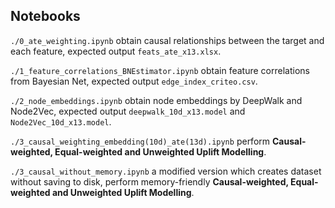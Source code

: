 ## Notebooks
`./0_ate_weighting.ipynb` obtain causal relationships between the target and each feature, expected output `feats_ate_x13.xlsx`.

`./1_feature_correlations_BNEstimator.ipynb` obtain feature correlations from Bayesian Net, expected output `edge_index_criteo.csv`.

`./2_node_embeddings.ipynb` obtain node embeddings by DeepWalk and Node2Vec, expected output `deepwalk_10d_x13.model` and `Node2Vec_10d_x13.model`. 

`./3_causal_weighting_embedding(10d)_ate(13d).ipynb` perform **Causal-weighted, Equal-weighted and Unweighted Uplift Modelling**.

`./3_causal_without_memory.ipynb` a modified version which creates dataset without saving to disk, perform memory-friendly **Causal-weighted, Equal-weighted and Unweighted Uplift Modelling**.
